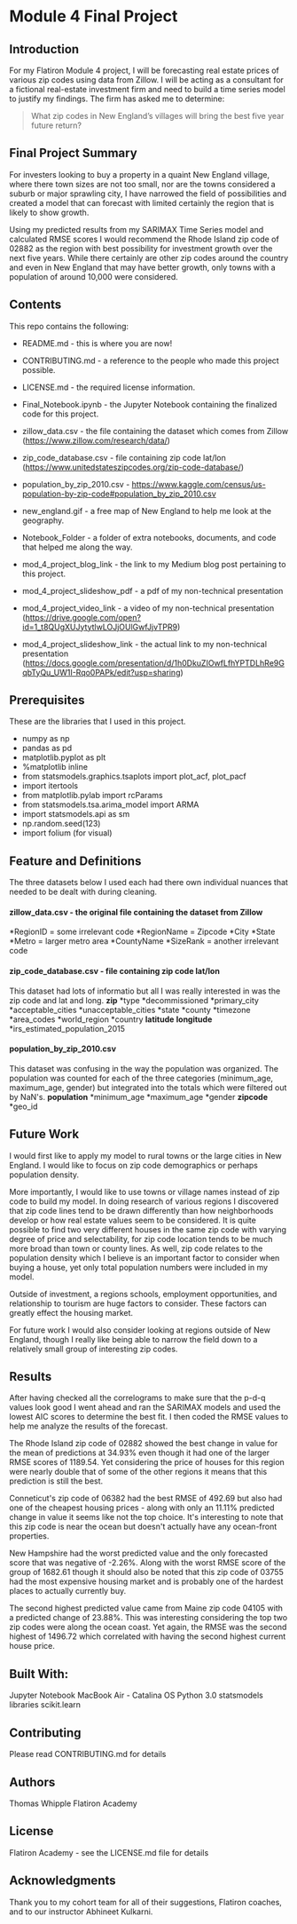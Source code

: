 # Module 4 Final Project


## Introduction
For my Flatiron Module 4 project, I will be forecasting real estate prices of various zip codes using data from Zillow. I will be acting as a consultant for a fictional real-estate investment firm and need to build a time series model to justify my findings. The firm has asked me to determine:

> What zip codes in New England’s villages will bring the best five year future return?


## Final Project Summary
For investers looking to buy a property in a quaint New England village, where there town sizes are not too small, nor are the towns considered a suburb or major sprawling city, I have narrowed the field of possibilities and created a model that can forecast with limited certainly the region that is likely to show growth.

Using my predicted results from my SARIMAX Time Series model and calculated RMSE scores I would recommend the Rhode Island zip code of 02882 as the region with best possibility for investment growth over the next five years. While there certainly are other zip codes around the country and even in New England that may have better growth, only towns with a population of around 10,000 were considered.


## Contents
This repo contains the following:
* README.md - this is where you are now!
* CONTRIBUTING.md - a reference to the people who made this project possible.
* LICENSE.md - the required license information.

* Final_Notebook.ipynb - the Jupyter Notebook containing the finalized code for this project.
* zillow_data.csv - the file containing the dataset which comes from Zillow (https://www.zillow.com/research/data/)
* zip_code_database.csv - file containing zip code lat/lon (https://www.unitedstateszipcodes.org/zip-code-database/)
* population_by_zip_2010.csv - https://www.kaggle.com/census/us-population-by-zip-code#population_by_zip_2010.csv
* new_england.gif - a free map of New England to help me look at the geography.
* Notebook_Folder - a folder of extra notebooks, documents, and code that helped me along the way.

* mod_4_project_blog_link - the link to my Medium blog post pertaining to this project.
* mod_4_project_slideshow_pdf - a pdf of my non-technical presentation
* mod_4_project_video_link - a video of my non-technical presentation
  (https://drive.google.com/open?id=1_t8QUgXUJytytlwLOJjOUlGwfJjvTPR9)
* mod_4_project_slideshow_link - the actual link to my non-technical presentation
  (https://docs.google.com/presentation/d/1h0DkuZIOwfLfhYPTDLhRe9GqbTyQu_UW1I-Rqo0PAPk/edit?usp=sharing)


## Prerequisites
These are the libraries that I used in this project.
* numpy as np
* pandas as pd
* matplotlib.pyplot as plt
* %matplotlib inline
* from statsmodels.graphics.tsaplots import plot_acf, plot_pacf
* import itertools
* from matplotlib.pylab import rcParams
* from statsmodels.tsa.arima_model import ARMA
* import statsmodels.api as sm
* np.random.seed(123)
* import folium (for visual)
 
 
## Feature and Definitions
The three datasets below I used each had there own individual nuances that needed to be dealt with during cleaning.

#### zillow_data.csv - the original file containing the dataset from Zillow 
*RegionID = some irrelevant code
*RegionName = Zipcode
*City
*State
*Metro = larger metro area
*CountyName
*SizeRank = another irrelevant code

#### zip_code_database.csv - file containing zip code lat/lon 
This dataset had lots of informatio but all I was really interested in was the zip code and lat and long.
**zip**
*type
*decommissioned
*primary_city
*acceptable_cities
*unacceptable_cities
*state
*county
*timezone
*area_codes
*world_region
*country
**latitude**
**longitude**
*irs_estimated_population_2015

#### population_by_zip_2010.csv
This dataset was confusing in the way the population was organized. The population was counted for each of the three categories (minimum_age, maximum_age, gender) but integrated into the totals which were filtered out by NaN's.
**population**
*minimum_age
*maximum_age
*gender
**zipcode**
*geo_id


## Future Work
I would first like to apply my model to rural towns or the large cities in New England. I would like to focus on zip code demographics or perhaps population density.

More importantly, I would like to use towns or village names instead of zip code to build my model. In doing research of various regions I discovered that zip code lines tend to be drawn differently than how neighborhoods develop or how real estate values seem to be considered. It is quite possible to find two very different houses in the same zip code with varying degree of price and selectability, for zip code location tends to be much more broad than town or county lines. As well, zip code relates to the population density which I believe is an important factor to consider when buying a house, yet only total population numbers were included in my model.

Outside of investment, a regions schools, employment opportunities, and relationship to tourism are huge factors to consider. These factors can greatly effect the housing market.

For future work I would also consider looking at regions outside of New England, though I really like being able to narrow the field down to a relatively small group of interesting zip codes.


## Results
After having checked all the correlograms to make sure that the p-d-q values look good I went ahead and ran the SARIMAX models and used the lowest AIC scores to determine the best fit. I then coded the RMSE values to help me analyze the results of the forecast.

The Rhode Island zip code of 02882 showed the best change in value for the mean of predictions at 34.93% even though it had one of the larger RMSE scores of 1189.54. Yet considering the price of houses for this region were nearly double that of some of the other regions it means that this prediction is still the best. 

Conneticut's zip code of 06382 had the best RMSE of 492.69 but also had one of the cheapest housing prices - along with only an 11.11% predicted change in value it seems like not the top choice. It's interesting to note that this zip code is near the ocean but doesn't actually have any ocean-front properties.

New Hampshire had the worst predicted value and the only forecasted score that was negative of -2.26%. Along with the worst RMSE score of the group of 1682.61 though it should also be noted that this zip code of 03755 had the most expensive housing market and is probably one of the hardest places to actually currently buy.

The second highest predicted value came from Maine zip code 04105 with a predicted change of 23.88%. This was interesting considering the top two zip codes were along the ocean coast. Yet again, the RMSE was the second highest of 1496.72 which correlated with having the second highest current house price.


## Built With:
Jupyter Notebook
MacBook Air - Catalina OS
Python 3.0
statsmodels libraries
scikit.learn

## Contributing
Please read CONTRIBUTING.md for details

## Authors
Thomas Whipple
Flatiron Academy

## License
Flatiron Academy - see the LICENSE.md file for details

## Acknowledgments
Thank you to my cohort team for all of their suggestions, Flatiron coaches, and to our instructor Abhineet Kulkarni.

